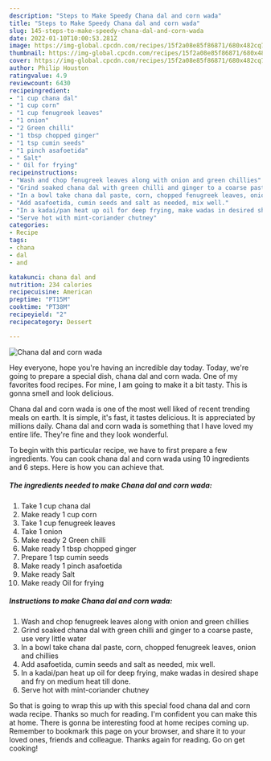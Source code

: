 ```yaml
---
description: "Steps to Make Speedy Chana dal and corn wada"
title: "Steps to Make Speedy Chana dal and corn wada"
slug: 145-steps-to-make-speedy-chana-dal-and-corn-wada
date: 2022-01-10T10:00:53.281Z
image: https://img-global.cpcdn.com/recipes/15f2a08e85f86871/680x482cq70/chana-dal-and-corn-wada-recipe-main-photo.jpg
thumbnail: https://img-global.cpcdn.com/recipes/15f2a08e85f86871/680x482cq70/chana-dal-and-corn-wada-recipe-main-photo.jpg
cover: https://img-global.cpcdn.com/recipes/15f2a08e85f86871/680x482cq70/chana-dal-and-corn-wada-recipe-main-photo.jpg
author: Philip Houston
ratingvalue: 4.9
reviewcount: 6430
recipeingredient:
- "1 cup chana dal"
- "1 cup corn"
- "1 cup fenugreek leaves"
- "1 onion"
- "2 Green chilli"
- "1 tbsp chopped ginger"
- "1 tsp cumin seeds"
- "1 pinch asafoetida"
- " Salt"
- " Oil for frying"
recipeinstructions:
- "Wash and chop fenugreek leaves along with onion and green chillies"
- "Grind soaked chana dal with green chilli and ginger to a coarse paste, use very little water"
- "In a bowl take chana dal paste, corn, chopped fenugreek leaves, onion and chillies"
- "Add asafoetida, cumin seeds and salt as needed, mix well."
- "In a kadai/pan heat up oil for deep frying, make wadas in desired shape and fry on medium heat till done."
- "Serve hot with mint-coriander chutney"
categories:
- Recipe
tags:
- chana
- dal
- and

katakunci: chana dal and 
nutrition: 234 calories
recipecuisine: American
preptime: "PT15M"
cooktime: "PT38M"
recipeyield: "2"
recipecategory: Dessert

---
```



![Chana dal and corn wada](https://img-global.cpcdn.com/recipes/15f2a08e85f86871/680x482cq70/chana-dal-and-corn-wada-recipe-main-photo.jpg)

Hey everyone, hope you're having an incredible day today. Today, we're going to prepare a special dish, chana dal and corn wada. One of my favorites food recipes. For mine, I am going to make it a bit tasty. This is gonna smell and look delicious.

Chana dal and corn wada is one of the most well liked of recent trending meals on earth. It is simple, it's fast, it tastes delicious. It is appreciated by millions daily. Chana dal and corn wada is something that I have loved my entire life. They're fine and they look wonderful.




To begin with this particular recipe, we have to first prepare a few ingredients. You can cook chana dal and corn wada using 10 ingredients and 6 steps. Here is how you can achieve that.

<!--inarticleads1-->

##### The ingredients needed to make Chana dal and corn wada:

1. Take 1 cup chana dal
1. Make ready 1 cup corn
1. Take 1 cup fenugreek leaves
1. Take 1 onion
1. Make ready 2 Green chilli
1. Make ready 1 tbsp chopped ginger
1. Prepare 1 tsp cumin seeds
1. Make ready 1 pinch asafoetida
1. Make ready  Salt
1. Make ready  Oil for frying




<!--inarticleads2-->

##### Instructions to make Chana dal and corn wada:

1. Wash and chop fenugreek leaves along with onion and green chillies
1. Grind soaked chana dal with green chilli and ginger to a coarse paste, use very little water
1. In a bowl take chana dal paste, corn, chopped fenugreek leaves, onion and chillies
1. Add asafoetida, cumin seeds and salt as needed, mix well.
1. In a kadai/pan heat up oil for deep frying, make wadas in desired shape and fry on medium heat till done.
1. Serve hot with mint-coriander chutney




So that is going to wrap this up with this special food chana dal and corn wada recipe. Thanks so much for reading. I'm confident you can make this at home. There is gonna be interesting food at home recipes coming up. Remember to bookmark this page on your browser, and share it to your loved ones, friends and colleague. Thanks again for reading. Go on get cooking!
